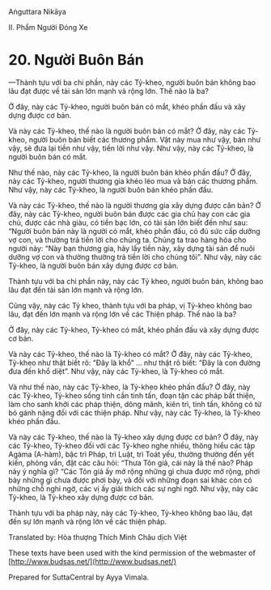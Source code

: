 Aṅguttara Nikāya

II. Phẩm Người Ðóng Xe

# 20. Người Buôn Bán

—Thành tựu với ba chi phần, này các Tỷ-kheo, người buôn bán không bao lâu đạt được về tài sản lớn mạnh và rộng lớn. Thế nào là ba?

Ở đây, này các Tỷ-kheo, người buôn bán có mắt, khéo phấn đấu và xây dựng được cơ bản.

Và này các Tỷ-kheo, thế nào là người buôn bán có mắt? Ở đây, này các Tỷ-kheo, người buôn bán biết các thương phẩm. Vật này mua như vậy, bán như vậy, sẽ đưa lại tiền như vậy, tiền lời như vậy. Như vậy, này các Tỷ-kheo, là người buôn bán có mắt.

Như thế nào, này các Tỷ-kheo, là người buôn bán khéo phấn đấu? Ở đây, này các Tỷ-kheo, người thương gia khéo léo mua và bán các thương phẩm. Như vậy, này các Tỷ-kheo, là người buôn bán khéo phấn đấu.

Và này các Tỷ-kheo, thế nào là người thương gia xây dựng được căn bản? Ở đây, này các Tỷ-kheo, người buôn bán được các gia chủ hay con các gia chủ, được các nhà giàu, có tiền bạc lớn, có tài sản lớn biết đến như sau: “Người buôn bán này là người có mắt, khéo phấn đấu, có đủ sức cấp dưỡng vợ con, và thường trả tiền lời cho chúng ta. Chúng ta trao hàng hóa cho người này: “Này bạn thương gia, hãy lấy tiền này, xây dựng tài sản để nuôi dưỡng vợ con và thường thường trả tiền lời cho chúng tôi”. Như vậy, này các Tỷ-kheo, là người buôn bán xây dựng được cơ bản.

Thành tựu với ba chi phần này, này các Tỷ kheo, người buôn bán, không bao lâu đạt đến tài sản lớn mạnh và rộng lớn.

Cũng vậy, này các Tỷ kheo, thành tựu với ba pháp, vị Tỷ-kheo không bao lâu, đạt đến lớn mạnh và rộng lớn về các Thiện pháp. Thế nào là ba?

Ở đây, này các Tỷ-kheo, Tỷ-kheo có mắt, khéo phấn đấu và xây dựng được cơ bản.

Và này các Tỷ-kheo, thế nào là Tỷ-kheo có mắt? Ở đây, này các Tỷ-kheo, Tỷ-kheo như thật biết rõ: “Ðây là khổ” ... như thật rõ biết: “Ðây là con đường đưa đến khổ diệt”. Như vậy, này các Tỷ-kheo, là Tỷ-kheo có mắt.

Và như thế nào, này các Tỷ-kheo, là Tỷ-kheo khéo phấn đấu? Ở đây, này các Tỷ-kheo, Tỷ-kheo sống tinh cần tinh tấn, đoạn tận các pháp bất thiện, làm cho sanh khởi các pháp thiện, dõng mãnh, kiên trì, tinh tấn, không có từ bỏ gánh nặng đối với các thiện pháp. Như vậy, này các Tỷ-kheo, là Tỷ-kheo khéo phấn đấu.

Và này các Tỷ-kheo, thế nào là Tỷ-kheo xây dựng được cơ bản? Ở đây, này các Tỷ-kheo, Tỷ-kheo đối với các Tỷ-kheo nghe nhiều, thông hiểu các tập Agàma (A-hàm), bậc trì Pháp, trì Luật, trì Toát yếu, thường thường đến yết kiến, phỏng vấn, đặt các câu hỏi: “Thưa Tôn giả, cái này là thế nào? Pháp này ý nghĩa gì? “Các Tôn giả ấy mở rộng những gì chưa được mở rộng, phơi bày những gì chưa được phơi bày, và đối với những đoạn sai khác còn có những chỗ nghi ngờ, các vị ấy giải thích các sự nghi ngờ. Như vậy, này các Tỷ-kheo, là Tỷ-kheo xây dựng được cơ bản.

Thành tựu với ba pháp này, này các Tỷ-kheo, Tỷ-kheo không bao lâu, đạt đến sự lớn mạnh và rộng lớn về các thiện pháp.

Translated by: Hòa thượng Thích Minh Châu dịch Việt

These texts have been used with the kind permission of the webmaster of [http://www.budsas.net/](http://www.budsas.net/)

Prepared for SuttaCentral by Ayya Vimala.